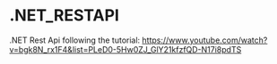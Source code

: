 # .NET_RESTAPI
 .NET Rest Api following the tutorial: https://www.youtube.com/watch?v=bgk8N_rx1F4&list=PLeD0-5Hw0ZJ_GlY21kfzfQD-N17i8pdTS
